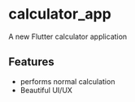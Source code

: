 # calculator_app

A new Flutter calculator application

## Features
- performs normal calculation
- Beautiful UI/UX
